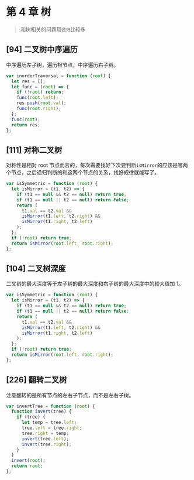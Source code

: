 # 第 4 章 树

> 和树相关的问题用`递归`比较多

## [94] 二叉树中序遍历

中序遍历左子树，遍历根节点，中序遍历右子树。

```js
var inorderTraversal = function (root) {
  let res = [];
  let func = (root) => {
    if (!root) return;
    func(root.left);
    res.push(root.val);
    func(root.right);
  };
  func(root);
  return res;
};
```

## [111] 对称二叉树

对称性是相对 root 节点而言的，每次需要找好下次要判断`isMirror`的应该是哪两个节点，之后递归判断的和这两个节点的关系，找好规律就能写了。

```js
var isSymmetric = function (root) {
  let isMirror = (t1, t2) => {
    if (t1 == null && t2 == null) return true;
    if (t1 == null || t2 == null) return false;
    return (
      t1.val == t2.val &&
      isMirror(t1.left, t2.right) &&
      isMirror(t1.right, t2.left)
    );
  };
  if (!root) return true;
  return isMirror(root.left, root.right);
};
```

## [104] 二叉树深度

二叉树的最大深度等于左子树的最大深度和右子树的最大深度中的较大值加 1。

```js
var isSymmetric = function (root) {
  let isMirror = (t1, t2) => {
    if (t1 == null && t2 == null) return true;
    if (t1 == null || t2 == null) return false;
    return (
      t1.val == t2.val &&
      isMirror(t1.left, t2.right) &&
      isMirror(t1.right, t2.left)
    );
  };
  if (!root) return true;
  return isMirror(root.left, root.right);
};
```

## [226] 翻转二叉树

注意翻转的是所有节点的左右子节点，而不是左右子树。

```js
var invertTree = function (root) {
  function invert(tree) {
    if (tree) {
      let temp = tree.left;
      tree.left = tree.right;
      tree.right = temp;
      invert(tree.left);
      invert(tree.right);
    }
  }
  invert(root);
  return root;
};
```
